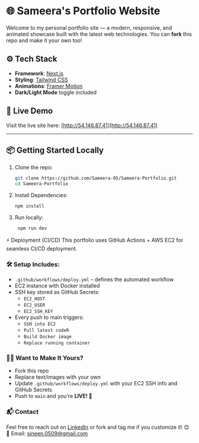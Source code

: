 # 🌐 Sameera's Portfolio Website

Welcome to my personal portfolio site — a modern, responsive, and animated showcase built with the latest web technologies. You can **fork** this repo and make it your own too!

## ⚙️ Tech Stack

- **Framework**: [Next.js](https://nextjs.org/)
- **Styling**: [Tailwind CSS](https://tailwindcss.com/)
- **Animations**: [Framer Motion](https://www.framer.com/motion/)
- **Dark/Light Mode** toggle included

## 🚀 Live Demo

Visit the live site here: [http://54.146.87.41](http://54.146.87.41)

---

## 📦 Getting Started Locally

1. Clone the repo:
   ```bash
   git clone https://github.com/Sameera-05/Sameera-Portfolio.git
   cd Sameera-Portfolio
2. Install Dependencies:
    ```bash
    npm install
3. Run locally:
     ```bash
      npm run dev
⚡ Deployment (CI/CD)
This portfolio uses GitHub Actions + AWS EC2 for seamless CI/CD deployment.

### 🛠️ Setup Includes:

- `.github/workflows/deploy.yml` – defines the automated workflow
- EC2 instance with Docker installed
- SSH key stored as GitHub Secrets:
  - `EC2_HOST`
  - `EC2_USER`
  - `EC2_SSH_KEY`
- Every push to main triggers:
    - `SSH into EC2`
    - `Pull latest codeR`
    - `Build Docker image`
    - `Replace running container`

### 👨‍💻 Want to Make It Yours?

- Fork this repo  
- Replace text/images with your own  
- Update `.github/workflows/deploy.yml` with your EC2 SSH info and GitHub Secrets  
- Push to `main` and you're **LIVE! 🚀**

### 📬 Contact

Feel free to reach out on [LinkedIn](https://www.linkedin.com/in/sameera-sineen-42414b198/) or fork and tag me if you customize it! 😊  
📧 Email: [sineen.0509@gmail.com](mailto:sineen.0509@gmail.com)
